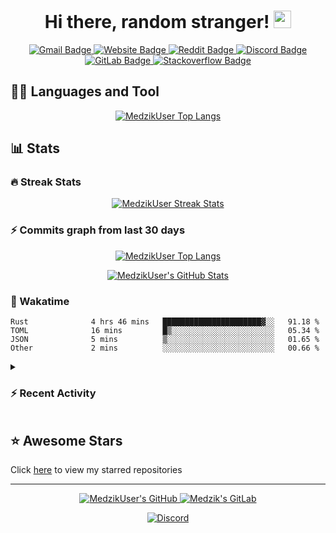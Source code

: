 <h1 align="center">
  Hi there, random stranger!
  <img src="https://cdn.medzik.xyz/Zw2ELB8.gif" width="28">
</h1>

<p align="center">
  <a href="mailto:medzik@duck.com">
    <img alt="Gmail Badge" src="https://img.shields.io/badge/-Gmail-5CE1E6?style=flat-square&logo=Gmail&logoColor=050A30" />
  </a>
  <a href="https://medzik.xyz">
    <img alt="Website Badge" src="https://img.shields.io/badge/-Website-050A30?style=flat-square&logo=vercel&logoColor=white" />
  </a>
  <a href="https://www.reddit.com/user/MedzikUser">
    <img alt="Reddit Badge" src="https://img.shields.io/badge/-Reddit-5CE1E6?style=flat-square&logo=Reddit&logoColor=050A30" />
  </a>
  <a href="https://dsc.bio/medzik">
    <img alt="Discord Badge" src="https://img.shields.io/badge/-Discord-050A30?style=flat-square&logo=Discord&logoColor=white" />
  </a>
  <a href="https://www.reddit.com/user/MedzikUser">
    <img alt="GitLab Badge" src="https://img.shields.io/badge/-GitLab-5CE1E6?style=flat-square&logo=gitlab&logoColor=050A30" />
  </a>
  <a href="https://stackoverflow.com/users/19309268/medzik">
    <img alt="Stackoverflow Badge" src="https://img.shields.io/badge/-Stackoverflow-050A30?style=flat-square&logo=stackoverflow&logoColor=white" />
  </a>
</p>

## 👨‍💻 Languages and Tool

<p align="center">
  <a href="https://github.com/anuraghazra/github-readme-stats">
    <img alt="MedzikUser Top Langs" src="https://github-readme-stats.vercel.app/api/top-langs/?username=MedzikUser&langs_count=10&layout=compact&theme=react&hide_border=true&bg_color=0D1117&title_color=5ce1e6&icon_color=5ce1e6" />
  </a>
</p>

## 📊 Stats

### 🔥 Streak Stats

<p align="center">
  <a href="https://git.io/streak-stats">
    <img alt="MedzikUser Streak Stats" src="https://github-readme-streak-stats.herokuapp.com/?user=MedzikUser&theme=dracula&background=0D1117&ring=5ce1e6&fire=5ce1e6&hide_border=true" />
  </a>
</p>

### ⚡ Commits graph from last 30 days

<p align="center">
  <a href="https://git.io/JEwT2">
    <img alt="MedzikUser Top Langs" src="https://activity-graph.herokuapp.com/graph?username=MedzikUser&bg_color=0D1117&color=5ce1e6&line=F85D7F&point=5ce1e6&hide_border=true" />
  </a>
</p>

<p align="center">
  <a href="https://git.io/JJmN9">
    <img alt="MedzikUser's GitHub Stats" src="https://github-readme-stats.vercel.app/api/?username=MedzikUser&langs_count=10&layout=compact&theme=react&hide_border=true&bg_color=0D1117&title_color=5ce1e6&icon_color=5ce1e6" />
  </a>
</p>

### 🌟 Wakatime

<p align="center">
  <!--START_SECTION:waka-->

```text
Rust              4 hrs 46 mins   ██████████████████████▓░░   91.18 %
TOML              16 mins         █▒░░░░░░░░░░░░░░░░░░░░░░░   05.34 %
JSON              5 mins          ▒░░░░░░░░░░░░░░░░░░░░░░░░   01.65 %
Other             2 mins          ░░░░░░░░░░░░░░░░░░░░░░░░░   00.66 %
```

<!--END_SECTION:waka-->
</p>

<details>

<summary>
  <h3>⚡ Recent Activity</h3>
</summary>

<!--START_SECTION:activity-->
1. ❗️ Opened issue [#350](https://github.com/melix99/telegrand/issues/350) in [melix99/telegrand](https://github.com/melix99/telegrand)
2. 🎉 Merged PR [#17](https://github.com/MedzikUser/portfolio/pull/17) in [MedzikUser/portfolio](https://github.com/MedzikUser/portfolio)
3. ❗️ Opened issue [#1963](https://github.com/launchbadge/sqlx/issues/1963) in [launchbadge/sqlx](https://github.com/launchbadge/sqlx)
4. 💪 Opened PR [#1156](https://github.com/tokio-rs/axum/pull/1156) in [tokio-rs/axum](https://github.com/tokio-rs/axum)
5. ❗️ Opened issue [#154716](https://github.com/microsoft/vscode/issues/154716) in [microsoft/vscode](https://github.com/microsoft/vscode)
<!--END_SECTION:activity-->

</details>

## ⭐ Awesome Stars
Click [here](AWESOME-STARS.md) to view my starred repositories

---

<p align="center">
  <a href="https://github.com/MedzikUser">
    <img alt="MedzikUser's GitHub" src="https://img.shields.io/badge/GitHub-100000?style=for-the-badge&logo=github&logoColor=white" />
  </a>
  <a href="https://gitlab.com/Medzik">
    <img alt="Medzik's GitLab" src="https://img.shields.io/badge/GitLab-330F63?style=for-the-badge&logo=gitlab&logoColor=white" />
  </a>
</p>


<p align="center">
  <a href="https://discord.com/users/695958092130680923">
    <img alt="Discord" src="https://lanyard.cnrad.dev/api/695958092130680923?animated=true" />
  </a>
</p>
